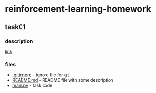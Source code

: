 # reinforcement-learning-homework

## task01

### description

[link](http://mit.spbau.ru/sewiki/images/3/30/Rl-exercise-1.pdf)

### files

* [.gitignore](.gitignore) - ignore file for git
* [README.md](README.md) - README file with some description
* [main.py](main.py) - task code 